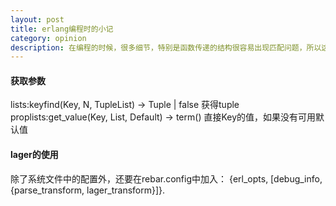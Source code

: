 ```yaml
---
layout: post
title: erlang编程时的小记 
category: opinion
description: 在编程的时候，很多细节，特别是函数传递的结构很容易出现匹配问题，所以这里的使用的时候，把一些细节记录下来方便往后查阅，不用每次都打log查看。
---
```


#### 获取参数

lists:keyfind(Key, N, TupleList) -> Tuple | false  获得tuple
proplists:get_value(Key, List, Default) -> term()  直接Key的值，如果没有可用默认值


#### lager的使用

除了系统文件中的配置外，还要在rebar.config中加入：
{erl_opts, [debug_info, {parse_transform, lager_transform}]}.
